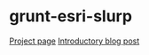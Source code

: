 grunt-esri-slurp
================

[Project page](https://github.com/steveoh/grunt-esri-slurp)
[Introductory blog post](http://gis.utah.gov/grunt-esri-slurp/)
